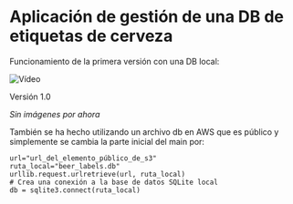 # Aplicación de gestión de una DB de etiquetas de cerveza

Funcionamiento de la primera versión con una DB local:

![Vídeo](https://github.com/cascajo3/app_etiquetas_de_cerveza/blob/main/app/demo.gif)

Versión 1.0


*Sin imágenes por ahora*

También se ha hecho utilizando un archivo db en AWS que es público y simplemente se cambia la parte inicial del main por:


    url="url_del_elemento_público_de_s3"
    ruta_local="beer_labels.db"
    urllib.request.urlretrieve(url, ruta_local)
    # Crea una conexión a la base de datos SQLite local
    db = sqlite3.connect(ruta_local)


